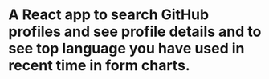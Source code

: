 # A React app to search GitHub profiles and see profile details and to see top language you have used in recent time in form charts.


